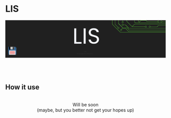 # **LIS**

![header][Header]

<br>
<br>

## **How it use**

<br>

<div align="center"> Will be soon </div>
<div align="center">(maybe, but you better not get your hopes up)</div>

[Header]: ~for_readme/header.png
